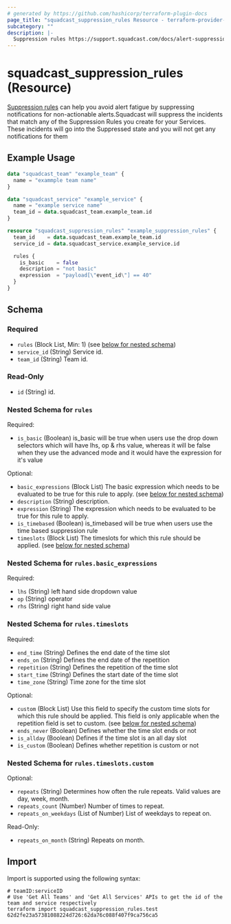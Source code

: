 ```yaml
---
# generated by https://github.com/hashicorp/terraform-plugin-docs
page_title: "squadcast_suppression_rules Resource - terraform-provider-squadcast"
subcategory: ""
description: |-
  Suppression rules https://support.squadcast.com/docs/alert-suppression can help you avoid alert fatigue by suppressing notifications for non-actionable alerts.Squadcast will suppress the incidents that match any of the Suppression Rules you create for your Services. These incidents will go into the Suppressed state and you will not get any notifications for them
---
```


# squadcast_suppression_rules (Resource)

[Suppression rules](https://support.squadcast.com/docs/alert-suppression) can help you avoid alert fatigue by suppressing notifications for non-actionable alerts.Squadcast will suppress the incidents that match any of the Suppression Rules you create for your Services. These incidents will go into the Suppressed state and you will not get any notifications for them

## Example Usage

```terraform
data "squadcast_team" "example_team" {
  name = "exammple team name"
}

data "squadcast_service" "example_service" {
  name = "example service name"
  team_id = data.squadcast_team.example_team.id
}

resource "squadcast_suppression_rules" "example_suppression_rules" {
  team_id    = data.squadcast_team.example_team.id
  service_id = data.squadcast_service.example_service.id

  rules {
    is_basic    = false
    description = "not basic"
    expression  = "payload[\"event_id\"] == 40"
  }
}
```

<!-- schema generated by tfplugindocs -->
## Schema

### Required

- `rules` (Block List, Min: 1) (see [below for nested schema](#nestedblock--rules))
- `service_id` (String) Service id.
- `team_id` (String) Team id.

### Read-Only

- `id` (String) id.

<a id="nestedblock--rules"></a>
### Nested Schema for `rules`

Required:

- `is_basic` (Boolean) is_basic will be true when users use the drop down selectors which will have lhs, op & rhs value, whereas it will be false when they use the advanced mode and it would have the expression for it's value

Optional:

- `basic_expressions` (Block List) The basic expression which needs to be evaluated to be true for this rule to apply. (see [below for nested schema](#nestedblock--rules--basic_expressions))
- `description` (String) description.
- `expression` (String) The expression which needs to be evaluated to be true for this rule to apply.
- `is_timebased` (Boolean) is_timebased will be true when users use the time based suppression rule
- `timeslots` (Block List) The timeslots for which this rule should be applied. (see [below for nested schema](#nestedblock--rules--timeslots))

<a id="nestedblock--rules--basic_expressions"></a>
### Nested Schema for `rules.basic_expressions`

Required:

- `lhs` (String) left hand side dropdown value
- `op` (String) operator
- `rhs` (String) right hand side value


<a id="nestedblock--rules--timeslots"></a>
### Nested Schema for `rules.timeslots`

Required:

- `end_time` (String) Defines the end date of the time slot
- `ends_on` (String) Defines the end date of the repetition
- `repetition` (String) Defines the repetition of the time slot
- `start_time` (String) Defines the start date of the time slot
- `time_zone` (String) Time zone for the time slot

Optional:

- `custom` (Block List) Use this field to specify the custom time slots for which this rule should be applied. This field is only applicable when the repetition field is set to custom. (see [below for nested schema](#nestedblock--rules--timeslots--custom))
- `ends_never` (Boolean) Defines whether the time slot ends or not
- `is_allday` (Boolean) Defines if the time slot is an all day slot
- `is_custom` (Boolean) Defines whether repetition is custom or not

<a id="nestedblock--rules--timeslots--custom"></a>
### Nested Schema for `rules.timeslots.custom`

Optional:

- `repeats` (String) Determines how often the rule repeats. Valid values are day, week, month.
- `repeats_count` (Number) Number of times to repeat.
- `repeats_on_weekdays` (List of Number) List of weekdays to repeat on.

Read-Only:

- `repeats_on_month` (String) Repeats on month.

## Import

Import is supported using the following syntax:

```shell
# teamID:serviceID
# Use 'Get All Teams' and 'Get All Services' APIs to get the id of the team and service respectively 
terraform import squadcast_suppression_rules.test 62d2fe23a57381088224d726:62da76c088f407f9ca756ca5
```
